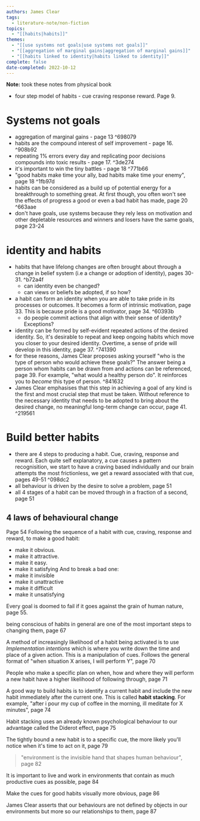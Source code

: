 ```yaml
---
authors: James Clear
tags:
  - literature-note/non-fiction
topics:
  - "[[habits|habits]]"
themes:
  - "[[use systems not goals|use systems not goals]]"
  - "[[aggregation of marginal gains|aggregation of marginal gains]]"
  - "[[habits linked to identity|habits linked to identity]]"
complete: false
date-completed: 2022-10-12
---
```

**Note:** took these notes from physical book

- four step model of habits - cue craving response reward. Page 9.
# Systems not goals
- aggregation of marginal gains - page 13 ^698079
- habits are the compound interest of self improvement - page 16. ^908b92
- repeating 1% errors every day and replicating poor decisions compounds into toxic results - page 17.  ^3de274
- it's important to win the tiny battles - page 18 ^771b66
- "good habits make time your ally, bad habits make time your enemy", page 18 ^1fb97d
- habits can be considered as a build up of potential energy for a breakthrough to something great. At first though, you often won't see the effects of progress a good or even a bad habit has made, page 20 ^663aae
- don't have goals, use systems because they rely less on motivation and other depletable resources and winners and losers have the same goals, page 23-24
# identity and habits
- habits that have lifelong changes are often brought about through a change in belief system (i.e a change or adoption of identity), pages 30-31. ^b72a4f
	- can identity even be changed?
	- can views or beliefs be adopted, if so how?
- a habit can form an identity when you are able to take pride in its processes or outcomes. It becomes a form of intrinsic motivation, page 33. This is because pride is a good motivator, page 34. ^60393b
	- do people commit actions that align with their sense of identity? Exceptions? 
- identity can be formed by self-evident repeated actions of the desired identity. So, it's desirable to repeat and keep ongoing habits which move you closer to your desired identity. Overtime, a sense of pride will develop in this identity, page 37. ^741390
- for these reasons, James Clear proposes asking yourself "who is the type of person who would achieve these goals?" The answer being a person whom habits can be drawn from and actions can be referenced, page 39. For example, "what would a healthy person do". It reinforces you to *become* this type of person. ^841632
- James Clear emphasises that this step in achieving a goal of any kind is the first and most crucial step that must be taken. Without reference to the necessary identity that needs to be adopted to bring about the desired change, no meaningful long-term change can occur, page 41. ^219561
# Build better habits
- there are 4 steps to producing a habit. Cue, craving, response and reward. Each quite self explanatory, a cue causes a pattern recognisition, we start to have a craving based individually and our brain attempts the most frictionless, we get a reward associated with that cue, pages 49-51 ^098dc2
- all behaviour is driven by the desire to solve a problem, page 51
- all 4 stages of a habit can be moved through in a fraction of a second, page 51

## 4 laws of behavioural change
Page 54
Following the sequence of a habit with cue, craving, response and reward, to make a good habit:
- make it obvious.
- make it attractive.
- make it easy.
- make it satisfying
And to break a bad one:
- make it invisible
- make it unattractive
- make it difficult
- make it unsatisfying


Every goal is doomed to fail if it goes against the grain of human nature, page 55.


being conscious of habits in general are one of the most important steps to changing them, page 67

A method of increasingly likelihood of a habit being activated is to use *Implementation intentions* which is where you write down the time and place of a given action. This is a manipulation of cues. Follows the general format of "when situation X arises, I will perform Y", page 70

People who make a specific plan on when, how and where they will perform a new habit have a higher likelihood of following through, page 71

A good way to build habits is to identify a current habit and include the new habit immediately after the current one. This is called **habit stacking**. For example, "after i pour my cup of coffee in the morning, ill meditate for X minutes", page 74

Habit stacking uses an already known psychological behaviour to our advantage called the Diderot effect, page 75

The tightly bound a new habit is to a specific cue, the more likely you'll notice when it's time to act on it, page 79

> "environment is the invisible hand that shapes human behaviour", page 82


It is important to live and work in environments that contain as much productive cues as possible, page 84

Make the cues for good habits visually more obvious, page 86

James Clear asserts that our behaviours are not defined by objects in our environments but more so our relationships to them, page 87